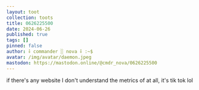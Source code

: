 ```yaml
---
layout: toot
collection: toots
title: 0626225500
date: 2024-06-26
published: true
tags: []
pinned: false
author: ⸸ commander ░ nova ⸸ :~$
avatar: /img/avatar/daemon.jpeg
mastodon: https://mastodon.online/@cmdr_nova/0626225500
---
```


if there's any website I don't understand the metrics of at all, it's tik tok lol
